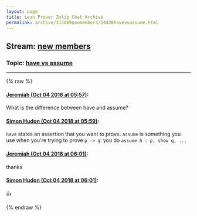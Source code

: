 ```yaml
---
layout: page
title: Lean Prover Zulip Chat Archive 
permalink: archive/113489newmembers/14428havevsassume.html
---
```


## Stream: [new members](index.html)
### Topic: [have vs assume](14428havevsassume.html)

---


{% raw %}
#### [ Jeremiah (Oct 04 2018 at 05:57)](https://leanprover.zulipchat.com/#narrow/stream/113489-new%20members/topic/have%20vs%20assume/near/135149874):
What is the difference between have and assume?

#### [ Simon Hudon (Oct 04 2018 at 05:59)](https://leanprover.zulipchat.com/#narrow/stream/113489-new%20members/topic/have%20vs%20assume/near/135149938):
`have` states an assertion that you want to prove. `assume` is something you use when you're trying to prove `p -> q`: you do `assume h : p, show q, ... `

#### [ Jeremiah (Oct 04 2018 at 06:01)](https://leanprover.zulipchat.com/#narrow/stream/113489-new%20members/topic/have%20vs%20assume/near/135150014):
thanks

#### [ Simon Hudon (Oct 04 2018 at 06:01)](https://leanprover.zulipchat.com/#narrow/stream/113489-new%20members/topic/have%20vs%20assume/near/135150017):
:+1:


{% endraw %}
